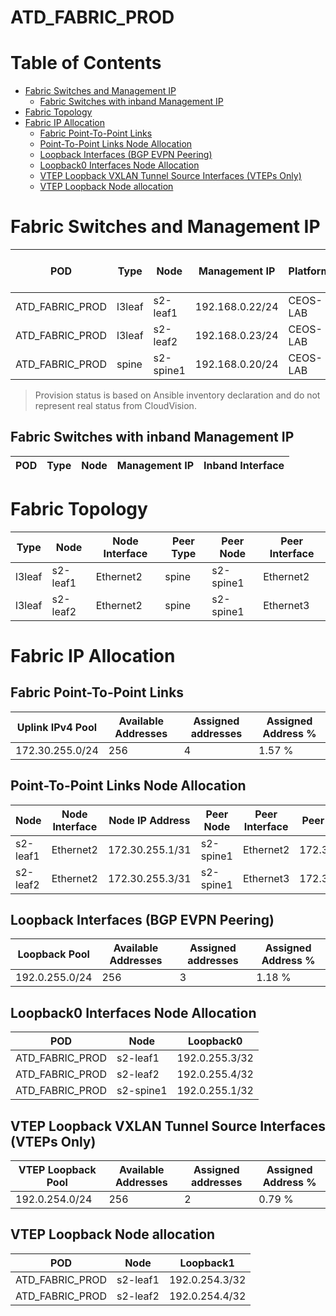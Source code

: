 # ATD_FABRIC_PROD

# Table of Contents

- [Fabric Switches and Management IP](#fabric-switches-and-management-ip)
  - [Fabric Switches with inband Management IP](#fabric-switches-with-inband-management-ip)
- [Fabric Topology](#fabric-topology)
- [Fabric IP Allocation](#fabric-ip-allocation)
  - [Fabric Point-To-Point Links](#fabric-point-to-point-links)
  - [Point-To-Point Links Node Allocation](#point-to-point-links-node-allocation)
  - [Loopback Interfaces (BGP EVPN Peering)](#loopback-interfaces-bgp-evpn-peering)
  - [Loopback0 Interfaces Node Allocation](#loopback0-interfaces-node-allocation)
  - [VTEP Loopback VXLAN Tunnel Source Interfaces (VTEPs Only)](#vtep-loopback-vxlan-tunnel-source-interfaces-vteps-only)
  - [VTEP Loopback Node allocation](#vtep-loopback-node-allocation)

# Fabric Switches and Management IP

| POD | Type | Node | Management IP | Platform | Provisioned in CloudVision |
| --- | ---- | ---- | ------------- | -------- | -------------------------- |
| ATD_FABRIC_PROD | l3leaf | s2-leaf1 | 192.168.0.22/24 | CEOS-LAB | Provisioned |
| ATD_FABRIC_PROD | l3leaf | s2-leaf2 | 192.168.0.23/24 | CEOS-LAB | Provisioned |
| ATD_FABRIC_PROD | spine | s2-spine1 | 192.168.0.20/24 | CEOS-LAB | Provisioned |

> Provision status is based on Ansible inventory declaration and do not represent real status from CloudVision.

## Fabric Switches with inband Management IP
| POD | Type | Node | Management IP | Inband Interface |
| --- | ---- | ---- | ------------- | ---------------- |

# Fabric Topology

| Type | Node | Node Interface | Peer Type | Peer Node | Peer Interface |
| ---- | ---- | -------------- | --------- | ----------| -------------- |
| l3leaf | s2-leaf1 | Ethernet2 | spine | s2-spine1 | Ethernet2 |
| l3leaf | s2-leaf2 | Ethernet2 | spine | s2-spine1 | Ethernet3 |

# Fabric IP Allocation

## Fabric Point-To-Point Links

| Uplink IPv4 Pool | Available Addresses | Assigned addresses | Assigned Address % |
| ---------------- | ------------------- | ------------------ | ------------------ |
| 172.30.255.0/24 | 256 | 4 | 1.57 % |

## Point-To-Point Links Node Allocation

| Node | Node Interface | Node IP Address | Peer Node | Peer Interface | Peer IP Address |
| ---- | -------------- | --------------- | --------- | -------------- | --------------- |
| s2-leaf1 | Ethernet2 | 172.30.255.1/31 | s2-spine1 | Ethernet2 | 172.30.255.0/31 |
| s2-leaf2 | Ethernet2 | 172.30.255.3/31 | s2-spine1 | Ethernet3 | 172.30.255.2/31 |

## Loopback Interfaces (BGP EVPN Peering)

| Loopback Pool | Available Addresses | Assigned addresses | Assigned Address % |
| ------------- | ------------------- | ------------------ | ------------------ |
| 192.0.255.0/24 | 256 | 3 | 1.18 % |

## Loopback0 Interfaces Node Allocation

| POD | Node | Loopback0 |
| --- | ---- | --------- |
| ATD_FABRIC_PROD | s2-leaf1 | 192.0.255.3/32 |
| ATD_FABRIC_PROD | s2-leaf2 | 192.0.255.4/32 |
| ATD_FABRIC_PROD | s2-spine1 | 192.0.255.1/32 |

## VTEP Loopback VXLAN Tunnel Source Interfaces (VTEPs Only)

| VTEP Loopback Pool | Available Addresses | Assigned addresses | Assigned Address % |
| --------------------- | ------------------- | ------------------ | ------------------ |
| 192.0.254.0/24 | 256 | 2 | 0.79 % |

## VTEP Loopback Node allocation

| POD | Node | Loopback1 |
| --- | ---- | --------- |
| ATD_FABRIC_PROD | s2-leaf1 | 192.0.254.3/32 |
| ATD_FABRIC_PROD | s2-leaf2 | 192.0.254.4/32 |
